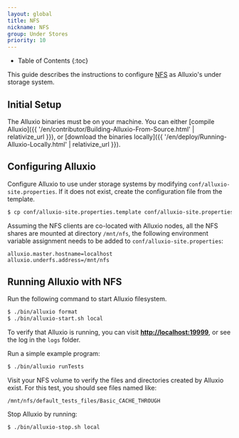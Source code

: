 ```yaml
---
layout: global
title: NFS
nickname: NFS
group: Under Stores
priority: 10
---
```

* Table of Contents
{:toc}

This guide describes the instructions to configure [NFS](http://nfs.sourceforge.net) as Alluxio's under
storage system.

## Initial Setup

The Alluxio binaries must be on your machine. You can either
[compile Alluxio]({{ '/en/contributor/Building-Alluxio-From-Source.html' | relativize_url }}), or
[download the binaries locally]({{ '/en/deploy/Running-Alluxio-Locally.html' | relativize_url }}).

## Configuring Alluxio

Configure Alluxio to use under storage systems by modifying
`conf/alluxio-site.properties`. If it does not exist, create the configuration file from the
template.

```bash
$ cp conf/alluxio-site.properties.template conf/alluxio-site.properties
```

Assuming the NFS clients are co-located with Alluxio nodes, all the NFS shares are mounted at
directory `/mnt/nfs`, the following environment variable assignment needs to be added to
`conf/alluxio-site.properties`:

```
alluxio.master.hostname=localhost
alluxio.underfs.address=/mnt/nfs
```

## Running Alluxio with NFS

Run the following command to start Alluxio filesystem.

```bash
$ ./bin/alluxio format
$ ./bin/alluxio-start.sh local
```

To verify that Alluxio is running, you can visit
**[http://localhost:19999](http://localhost:19999)**, or see the log in the `logs` folder.

Run a simple example program:

```bash
$ ./bin/alluxio runTests
```

Visit your NFS volume to verify the files and directories created
by Alluxio exist. For this test, you should see files named like:

```
/mnt/nfs/default_tests_files/Basic_CACHE_THROUGH
```

Stop Alluxio by running:

```bash
$ ./bin/alluxio-stop.sh local
```
